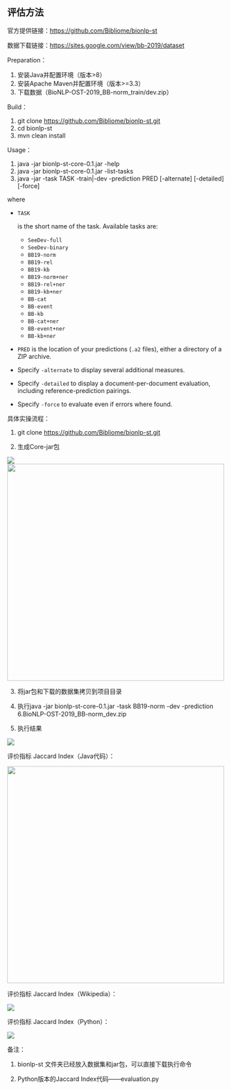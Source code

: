 ## 评估方法

官方提供链接：<https://github.com/Bibliome/bionlp-st>

数据下载链接：<https://sites.google.com/view/bb-2019/dataset>

Preparation：

1. 安装Java并配置环境（版本>8）
2. 安装Apache Maven并配置环境（版本>=3.3）
3. 下载数据（BioNLP-OST-2019_BB-norm_train/dev.zip）

Build：

1. git clone https://github.com/Bibliome/bionlp-st.git
2. cd bionlp-st
3. mvn clean install

Usage：

1. java -jar bionlp-st-core-0.1.jar -help
2. java -jar bionlp-st-core-0.1.jar -list-tasks
3. java -jar -task TASK -train|-dev -prediction PRED [-alternate] [-detailed] [-force]

where

- ```
  TASK
  ```

  is the short name of the task. Available tasks are:

  - `SeeDev-full`
  - `SeeDev-binary`
  - `BB19-norm`
  - `BB19-rel`
  - `BB19-kb`
  - `BB19-norm+ner`
  - `BB19-rel+ner`
  - `BB19-kb+ner`
  - `BB-cat`
  - `BB-event`
  - `BB-kb`
  - `BB-cat+ner`
  - `BB-event+ner`
  - `BB-kb+ner`

- `PRED` is the location of your predictions (`.a2` files), either a directory of a ZIP archive.

- Specify `-alternate` to display several additional measures.

- Specify `-detailed` to display a document-per-document evaluation, including reference-prediction pairings.

- Specify `-force` to evaluate even if errors where found.

具体实操流程：

1. git clone https://github.com/Bibliome/bionlp-st.git

2. 生成Core-jar包

<img src="https://github.com/jm199504/BioNLP/blob/master/Guojunming/Evaluation/image/1.png">

<img src="https://github.com/jm199504/BioNLP/blob/master/Guojunming/Evaluation/image/2.png" width="500">

3. 将jar包和下载的数据集拷贝到项目目录

4. 执行java -jar bionlp-st-core-0.1.jar -task BB19-norm -dev -prediction 6.BioNLP-OST-2019_BB-norm_dev.zip

5. 执行结果

<img src="https://github.com/jm199504/BioNLP/blob/master/Guojunming/Evaluation/image/3.jpg">

评价指标 Jaccard Index（Java代码）：

<img src="https://github.com/jm199504/BioNLP/blob/master/Guojunming/Evaluation/image/4.png" width="500">

评价指标 Jaccard Index（Wikipedia）：

<img src="https://github.com/jm199504/BioNLP/blob/master/Guojunming/Evaluation/image/5.png">

评价指标 Jaccard Index（Python）：

<img src="https://github.com/jm199504/BioNLP/blob/master/Guojunming/Evaluation/image/6.png">

备注：

1. bionlp-st 文件夹已经放入数据集和jar包，可以直接下载执行命令

2. Python版本的Jaccard Index代码——evaluation.py
